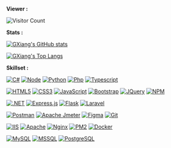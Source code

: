 


**Viewer :**

![Visitor Count](https://profile-counter.glitch.me/GXiang314/count.svg)

**Stats :**

[![GXiang's GitHub stats](https://github-readme-stats-cbpjynaig-gxiang314.vercel.app/api?username=GXiang314&show_icons=true&theme=radical&count_private=true)](#)

[![GXiang's Top Langs](https://github-readme-stats-cbpjynaig-gxiang314.vercel.app/api/top-langs?username=GXiang314&langs_count=8&layout=compact&theme=radical&hide=html,scss,stylus,blade,jupyter%20notebook,css,shell,batchfile,dockerfile,hack,json,example,lock&hide_progress=true)](#)

**Skillset :**

[![C#](https://img.shields.io/badge/C%23-239120?style=flat&logo=csharp&logoColor=white)](https://docs.microsoft.com/en-us/dotnet/csharp/)
[![Node](https://img.shields.io/badge/-Node.js-43853d?style=flat&logo=node.js&logoColor=ffffff)](https://nodejs.org/)
[![Python](https://img.shields.io/badge/-Python-3776AB?style=flat&logo=python&logoColor=white)](https://www.python.org/)
[![Php](https://img.shields.io/badge/-Php-777BB4?style=flat&logo=php&logoColor=white)](https://www.php.net/)
[![Typescript](https://img.shields.io/badge/-Typescript-0088CC?style=flat&logo=Typescript&logoColor=white)](https://www.php.net/)

[![HTML5](https://img.shields.io/badge/-HTML5-E34F26?style=flat&logo=html5&logoColor=white)](https://html.spec.whatwg.org/)
[![CSS3](https://img.shields.io/badge/-CSS3-1572B6?style=flat&logo=css3&logoColor=white)](https://www.w3.org/Style/CSS/)
[![JavaScript](https://img.shields.io/badge/-JavaScript-FF9800?style=flat&logo=javascript&logoColor=white)](https://www.javascript.com/)
[![Bootstrap](https://img.shields.io/badge/-Bootstrap-563D7C?style=flat&logo=bootstrap&logoColor=white)](https://getbootstrap.com/)
[![JQuery](https://img.shields.io/badge/-JQuery-8BC34A?style=flat&logo=jQuery&logoColor=ffffff)](https://jquery.com/)
[![NPM](https://img.shields.io/badge/-NPM-cb3837?style=flat&logo=npm&logoColor=white)](https://npmjs.com/)

[![.NET](https://img.shields.io/badge/-.NET-512BD4?style=flat&logo=dotnet)](https://dotnet.microsoft.com/)
[![Express.js](https://img.shields.io/badge/-Express.js-404D59?logo=express)](https://expressjs.com/)
[![Flask](https://img.shields.io/badge/-Flask-000000?style=flat&logo=flask&logoColor=white)](https://flask.palletsprojects.com/)
[![Laravel](https://img.shields.io/badge/-Laravel-FF2D20?logo=laravel&logoColor=white)](https://laravel.com/)

[![Postman](https://img.shields.io/badge/-Postman-FF6C37?logo=postman&logoColor=white)](https://www.postman.com/)
[![Apache Jmeter](https://img.shields.io/badge/-Apache%20Jmeter-D22128?logo=ApacheJmeter&logoColor=white)](https://jmeter.apache.org/)
[![Figma](https://img.shields.io/badge/-Figma-F24E1E?logo=Figma&logoColor=white)](https://www.figma.com/)
[![Git](https://img.shields.io/badge/-Git-f05032?style=flat&logo=git&logoColor=white)](https://git-scm.com/)

[![IIS](https://img.shields.io/badge/-IIS-FFFFFF?style=flat&logo=microsoft&logoColor=blue)](https://learn.microsoft.com/en-us/iis/)
[![Apache](https://img.shields.io/badge/-Apache-D22128?style=flat&logo=apache&logoColor=white)](https://www.apache.org/)
[![Nginx](https://img.shields.io/badge/-Nginx-009639?logo=Nginx&logoColor=white)](https://nginx.org/)
[![PM2](https://img.shields.io/badge/-PM2-2B037A?logo=PM2&logoColor=white)](https://pm2.io/)
[![Docker](https://img.shields.io/badge/-Docker-2496ED?style=flat&logo=docker&logoColor=white)](https://www.docker.com/)

[![MySQL](https://img.shields.io/badge/-MySQL-4479A1?style=flat&logo=mysql&logoColor=white)](https://www.mysql.com/)
[![MSSQL](https://img.shields.io/badge/-MSSQL-CC2927?logo=microsoftsqlserver&logoColor=white)](https://www.microsoft.com/en-us/sql-server/)
[![PostgreSQL](https://img.shields.io/badge/-PostgreSQL-336791?style=flat&logo=postgresql&logoColor=white)](https://www.postgresql.org/)


<!--
**GXiang314/GXiang314** is a ✨ _special_ ✨ repository because its `README.md` (this file) appears on your GitHub profile.

Here are some ideas to get you started:

- 🔭 I’m currently working on ...
- 🌱 I’m currently learning ...
- 👯 I’m looking to collaborate on ...
- 🤔 I’m looking for help with ...
- 💬 Ask me about ...
- 📫 How to reach me: ...
- 😄 Pronouns: ...
- ⚡ Fun fact: ...
-->

